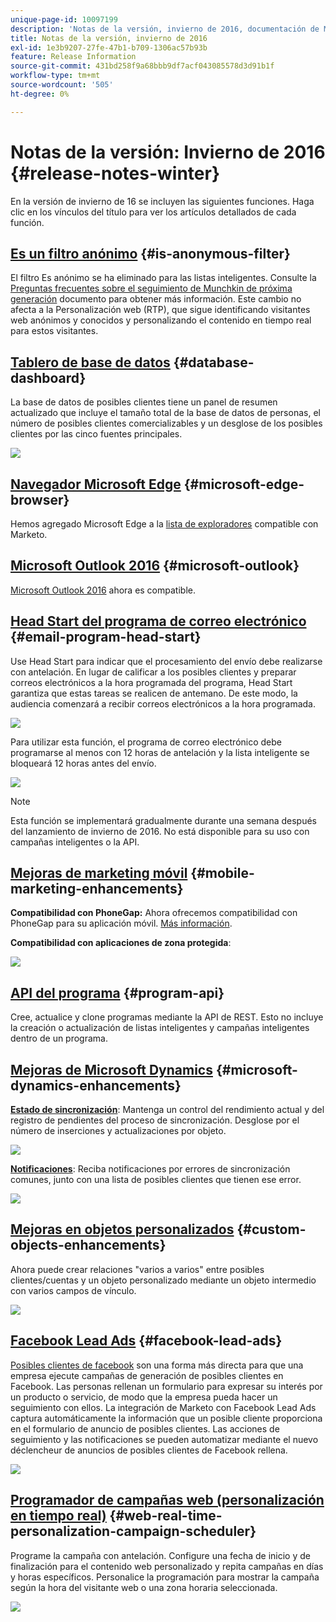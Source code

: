 ```yaml
---
unique-page-id: 10097199
description: 'Notas de la versión, invierno de 2016, documentación de Marketo: documentación del producto'
title: Notas de la versión, invierno de 2016
exl-id: 1e3b9207-27fe-47b1-b709-1306ac57b93b
feature: Release Information
source-git-commit: 431bd258f9a68bbb9df7acf043085578d3d91b1f
workflow-type: tm+mt
source-wordcount: '505'
ht-degree: 0%

---
```


# Notas de la versión: Invierno de 2016 {#release-notes-winter}

En la versión de invierno de 16 se incluyen las siguientes funciones. Haga clic en los vínculos del título para ver los artículos detallados de cada función.

## [Es un filtro anónimo](/help/marketo/product-docs/administration/additional-integrations/add-munchkin-tracking-code-to-your-website/next-generation-munchkin-tracking-faq.md) {#is-anonymous-filter}

El filtro Es anónimo se ha eliminado para las listas inteligentes. Consulte la [Preguntas frecuentes sobre el seguimiento de Munchkin de próxima generación](/help/marketo/product-docs/administration/additional-integrations/add-munchkin-tracking-code-to-your-website/next-generation-munchkin-tracking-faq.md) documento para obtener más información. Este cambio no afecta a la Personalización web (RTP), que sigue identificando visitantes web anónimos y conocidos y personalizando el contenido en tiempo real para estos visitantes.

## [Tablero de base de datos](/help/marketo/product-docs/core-marketo-concepts/smart-lists-and-static-lists/managing-people-in-smart-lists/database-dashboard.md) {#database-dashboard}

La base de datos de posibles clientes tiene un panel de resumen actualizado que incluye el tamaño total de la base de datos de personas, el número de posibles clientes comercializables y un desglose de los posibles clientes por las cinco fuentes principales.

![](assets/image2016-1-12-16-3a18-3a7.png)

## [Navegador Microsoft Edge](/help/marketo/product-docs/administration/setup-administration/supported-browsers.md) {#microsoft-edge-browser}

Hemos agregado Microsoft Edge a la [lista de exploradores](https://docs.marketo.com/display/public/DOCS/Supported+Browsers) compatible con Marketo.

## [Microsoft Outlook 2016](/help/marketo/product-docs/marketo-sales-insight/msi-outlook-plugin/install-the-marketo-email-add-in-for-outlook-with-a-registration-code.md) {#microsoft-outlook}

[Microsoft Outlook 2016](/help/marketo/product-docs/marketo-sales-insight/msi-outlook-plugin/install-the-marketo-email-add-in-for-outlook-with-a-registration-code.md) ahora es compatible.

## [Head Start del programa de correo electrónico](/help/marketo/product-docs/email-marketing/email-programs/email-program-actions/head-start-for-email-programs.md) {#email-program-head-start}

Use Head Start para indicar que el procesamiento del envío debe realizarse con antelación. En lugar de calificar a los posibles clientes y preparar correos electrónicos a la hora programada del programa, Head Start garantiza que estas tareas se realicen de antemano. De este modo, la audiencia comenzará a recibir correos electrónicos a la hora programada.

![](assets/image2016-1-11-15-3a38-3a3.png)

Para utilizar esta función, el programa de correo electrónico debe programarse al menos con 12 horas de antelación y la lista inteligente se bloqueará 12 horas antes del envío.

![](assets/image2016-1-11-15-3a35-3a55.png)

>[!NOTE]
>
>Esta función se implementará gradualmente durante una semana después del lanzamiento de invierno de 2016. No está disponible para su uso con campañas inteligentes o la API.

## [Mejoras de marketing móvil](/help/marketo/product-docs/mobile-marketing/admin/add-a-mobile-app.md) {#mobile-marketing-enhancements}

**Compatibilidad con PhoneGap:** Ahora ofrecemos compatibilidad con PhoneGap para su aplicación móvil. [Más información](https://developers.marketo.com/documentation/mobile/phonegap-plugin/).

**Compatibilidad con aplicaciones de zona protegida**:

![](assets/image2016-1-12-10-3a47-3a13.png)

## [API del programa](https://developers.marketo.com/documentation/programs/) {#program-api}

Cree, actualice y clone programas mediante la API de REST. Esto no incluye la creación o actualización de listas inteligentes y campañas inteligentes dentro de un programa.

## [Mejoras de Microsoft Dynamics](/help/marketo/product-docs/crm-sync/microsoft-dynamics-sync/microsoft-dynamics-sync-details/sync-status.md) {#microsoft-dynamics-enhancements}

**[Estado de sincronización](/help/marketo/product-docs/crm-sync/microsoft-dynamics-sync/microsoft-dynamics-sync-details/sync-status.md)**: Mantenga un control del rendimiento actual y del registro de pendientes del proceso de sincronización. Desglose por el número de inserciones y actualizaciones por objeto.

![](assets/pending-backog-cropped.png)

**[Notificaciones](/help/marketo/product-docs/core-marketo-concepts/miscellaneous/understanding-notifications/notification-types.md)**: Reciba notificaciones por errores de sincronización comunes, junto con una lista de posibles clientes que tienen ese error.

![](assets/image2016-1-12-8-3a13-3a9.png)

## [Mejoras en objetos personalizados](/help/marketo/product-docs/administration/marketo-custom-objects/create-marketo-custom-objects.md) {#custom-objects-enhancements}

Ahora puede crear relaciones &quot;varios a varios&quot; entre posibles clientes/cuentas y un objeto personalizado mediante un objeto intermedio con varios campos de vínculo.

![](assets/image2016-1-11-12-3a59-3a59.png)

## [Facebook Lead Ads](/help/marketo/product-docs/demand-generation/facebook/set-up-facebook-lead-ads.md) {#facebook-lead-ads}

[Posibles clientes de facebook](https://www.facebook.com/business/a/lead-ads) son una forma más directa para que una empresa ejecute campañas de generación de posibles clientes en Facebook. Las personas rellenan un formulario para expresar su interés por un producto o servicio, de modo que la empresa pueda hacer un seguimiento con ellos. La integración de Marketo con Facebook Lead Ads captura automáticamente la información que un posible cliente proporciona en el formulario de anuncio de posibles clientes. Las acciones de seguimiento y las notificaciones se pueden automatizar mediante el nuevo déclencheur de anuncios de posibles clientes de Facebook rellena.

![](assets/image2016-1-11-10-3a20-3a39.png)

## [Programador de campañas web (personalización en tiempo real)](/help/marketo/product-docs/web-personalization/working-with-web-campaigns/schedule-a-web-campaign.md) {#web-real-time-personalization-campaign-scheduler}

Programe la campaña con antelación. Configure una fecha de inicio y de finalización para el contenido web personalizado y repita campañas en días y horas específicos. Personalice la programación para mostrar la campaña según la hora del visitante web o una zona horaria seleccionada.

![](assets/image2016-1-14-8-3a36-3a36.png)
